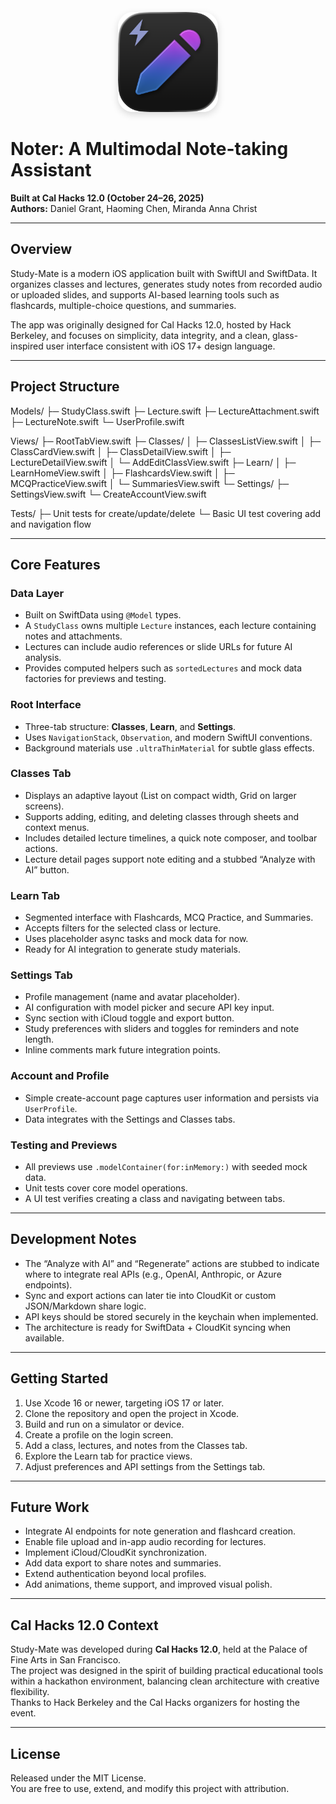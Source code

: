 <p align="center">
  <img src="Noter/Noter/Assets/noter-dark-new-icon.png" alt="Noter Icon" width="160" height="160" style="border-radius: 24px; box-shadow: 0 4px 12px rgba(0,0,0,0.15);">
</p>

# Noter: A Multimodal Note-taking Assistant

**Built at Cal Hacks 12.0 (October 24–26, 2025)**  
**Authors:** Daniel Grant, Haoming Chen, Miranda Anna Christ

---

## Overview

Study-Mate is a modern iOS application built with SwiftUI and SwiftData. It organizes classes and lectures, generates study notes from recorded audio or uploaded slides, and supports AI-based learning tools such as flashcards, multiple-choice questions, and summaries.  

The app was originally designed for Cal Hacks 12.0, hosted by Hack Berkeley, and focuses on simplicity, data integrity, and a clean, glass-inspired user interface consistent with iOS 17+ design language.

---

## Project Structure

Models/
├─ StudyClass.swift
├─ Lecture.swift
├─ LectureAttachment.swift
├─ LectureNote.swift
└─ UserProfile.swift

Views/
├─ RootTabView.swift
├─ Classes/
│ ├─ ClassesListView.swift
│ ├─ ClassCardView.swift
│ ├─ ClassDetailView.swift
│ ├─ LectureDetailView.swift
│ └─ AddEditClassView.swift
├─ Learn/
│ ├─ LearnHomeView.swift
│ ├─ FlashcardsView.swift
│ ├─ MCQPracticeView.swift
│ └─ SummariesView.swift
└─ Settings/
├─ SettingsView.swift
└─ CreateAccountView.swift

Tests/
├─ Unit tests for create/update/delete
└─ Basic UI test covering add and navigation flow


---

## Core Features

### Data Layer
- Built on SwiftData using `@Model` types.
- A `StudyClass` owns multiple `Lecture` instances, each lecture containing notes and attachments.
- Lectures can include audio references or slide URLs for future AI analysis.
- Provides computed helpers such as `sortedLectures` and mock data factories for previews and testing.

### Root Interface
- Three-tab structure: **Classes**, **Learn**, and **Settings**.
- Uses `NavigationStack`, `Observation`, and modern SwiftUI conventions.
- Background materials use `.ultraThinMaterial` for subtle glass effects.

### Classes Tab
- Displays an adaptive layout (List on compact width, Grid on larger screens).
- Supports adding, editing, and deleting classes through sheets and context menus.
- Includes detailed lecture timelines, a quick note composer, and toolbar actions.
- Lecture detail pages support note editing and a stubbed “Analyze with AI” button.

### Learn Tab
- Segmented interface with Flashcards, MCQ Practice, and Summaries.
- Accepts filters for the selected class or lecture.
- Uses placeholder async tasks and mock data for now.
- Ready for AI integration to generate study materials.

### Settings Tab
- Profile management (name and avatar placeholder).
- AI configuration with model picker and secure API key input.
- Sync section with iCloud toggle and export button.
- Study preferences with sliders and toggles for reminders and note length.
- Inline comments mark future integration points.

### Account and Profile
- Simple create-account page captures user information and persists via `UserProfile`.
- Data integrates with the Settings and Classes tabs.

### Testing and Previews
- All previews use `.modelContainer(for:inMemory:)` with seeded mock data.
- Unit tests cover core model operations.
- A UI test verifies creating a class and navigating between tabs.

---

## Development Notes

- The “Analyze with AI” and “Regenerate” actions are stubbed to indicate where to integrate real APIs (e.g., OpenAI, Anthropic, or Azure endpoints).
- Sync and export actions can later tie into CloudKit or custom JSON/Markdown share logic.
- API keys should be stored securely in the keychain when implemented.
- The architecture is ready for SwiftData + CloudKit syncing when available.

---

## Getting Started

1. Use Xcode 16 or newer, targeting iOS 17 or later.  
2. Clone the repository and open the project in Xcode.  
3. Build and run on a simulator or device.  
4. Create a profile on the login screen.  
5. Add a class, lectures, and notes from the Classes tab.  
6. Explore the Learn tab for practice views.  
7. Adjust preferences and API settings from the Settings tab.

---

## Future Work

- Integrate AI endpoints for note generation and flashcard creation.  
- Enable file upload and in-app audio recording for lectures.  
- Implement iCloud/CloudKit synchronization.  
- Add data export to share notes and summaries.  
- Extend authentication beyond local profiles.  
- Add animations, theme support, and improved visual polish.

---

## Cal Hacks 12.0 Context

Study-Mate was developed during **Cal Hacks 12.0**, held at the Palace of Fine Arts in San Francisco.  
The project was designed in the spirit of building practical educational tools within a hackathon environment, balancing clean architecture with creative flexibility.  
Thanks to Hack Berkeley and the Cal Hacks organizers for hosting the event.

---

## License

Released under the MIT License.  
You are free to use, extend, and modify this project with attribution.
